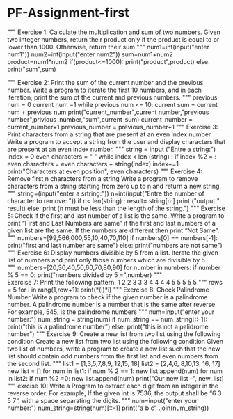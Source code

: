 # PF-Assignment-first
""" 
Exercise 1: Calculate the multiplication and sum of two numbers.
Given two integer numbers, return their product only if the product is equal to or lower than
1000. Otherwise, return their sum
"""
   num1=int(input("enter num1"))
   num2=int(input("enter num2"))
   sum=num1+num2
   product=num1*num2
   if(product<=1000):
       print("product",product)
   else:
       print("sum",sum)
    
"""
   Exercise 2: Print the sum of the current number and the previous number.
Write a program to iterate the first 10 numbers, and in each iteration, print the sum of the current
and previous numbers.
"""
    previous num = 0
    current num =1
    while previous num <= 10:
        current sum = current num + previous num
        print("current_number",current number,"previous number",privious_number,"sum",current_sum)
        current_number = current_number+1
        previous_number = previous_number+1
"""
    Exercise 3: Print characters from a string that are present at an even index number
Write a program to accept a string from the user and display characters that are present at an
even index number.
"""
    string = input ("Entre a string:")
    index = 0
    even characters = " "
    while index < len (string) :
       if index %2 = :
           even characters = even characters + string(index)
       index+=1
    print("Characters at even position", even characters)
"""
    Exercise 4: Remove first n characters from a string
Write a program to remove characters from a string starting from zero up to n and return a new
string.
"""
     string=(input("enter a srtring:"))
     n=int(input("Entre the number of character to remove: "))
     if n< len(string) :
         result= string[n:]
         print ("output:" result)
     else:
         print (n must be less than the length of the string.")
""" 
    Exercise 5: Check if the first and last number of a list is the same.
Write a program to print “First and Last Numbers are same” if the first and last numbers of a
given list are the same. If the numbers are different then print “Not Same”.
"""
      numbers=[99,566,000,55,10,40,70,110]
      if numbers[0] == numbers[-1]:
         print("first and last number are same")
    else:
         print("numbers are not same")
"""
    Exercise 6: Display numbers divisible by 5 from a list.
Iterate the given list of numbers and print only those numbers which are divisible by 5  
"""
      numbers=[20,30,40,50,60,70,80,90]
      for number in numbers: 
      if number % 5 == 0:
         print("numbers divided by 5 =",number)
"""        
Exercise 7: Print the following pattern.
1
2 2 
3 3 3
4 4 4 4
5 5 5 5 5
"""
        rows = 5
        for i in rang(1,row+1):
            print(*(i)*i)
"""
    Exercise 8: Check Palindrome Number
Write a program to check if the given number is a palindrome number.
A palindrome number is a number that is the same after reverse. For example, 545, is the
palindrome numbers
"""
         num=input("enter your number:")
         num_string = string(num)
         if num_string == num_string[::-1]:
            print("this is a palindrome number")
         else:
            print("this is not a palidrome number")
"""
    Exercise 9: Create a new list from two list using the following condition
Create a new list from two list using the following condition
Given two list of numbers, write a program to create a new list such that the new list should
contain odd numbers from the first list and even numbers from the second list.
"""
          list1 = [1,3,5,7,8,9, 12,15, 18]
          list2 = [2,4,6, 8,10,13, 16, 17]
          new list = [] 
          for num in list1: 
              if num % 2 == 1: 
                  new list.append(num)
          for num in list2:
              if num %2 =0: 
                  new list.append(num)
          print("Our new list -", new_list)
 """
 exrcise 10: Write a Program to extract each digit from an integer in the reverse order.
For example, If the given int is 7536, the output shall be “6 3 5 7“, with a space separating the
digits.
"""
          num=input("enter your number:")
          num_string=string(num)[::-1]
          print("a b c" .join(num_string))
